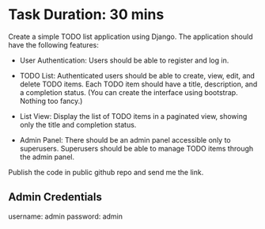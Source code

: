 # Task Duration: 30 mins

Create a simple TODO list application using Django. The application should have the following features:

* User Authentication: Users should be able to register and log in.

* TODO List: Authenticated users should be able to create, view, edit, and delete TODO items. Each TODO item should have a title, description, and a completion status.
(You can create the interface using bootstrap. Nothing too fancy.)

* List View: Display the list of TODO items in a paginated view, showing only the title and completion status.

* Admin Panel: There should be an admin panel accessible only to superusers. Superusers should be able to manage TODO items through the admin panel.

Publish the code in public github repo and send me the link.

## Admin Credentials

username: admin
password: admin
